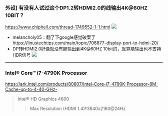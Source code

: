 ### 外设] 有没有人试过这个DP1.2转HDMI2.0的线输出4K@60HZ 10BIT？
https://www.chiphell.com/thread-1749552-1-1.html
![](https://www.chiphell.com/uc_server/data/avatar/000/15/65/35_avatar_middle.jpg)
- melancholy05：翻了下google感觉破案了
https://linustechtips.com/main/topic/706877-display-port-to-hdmi-20/
- DP转HDMI2.0好像就没有能输出到4K@60HZ 10bit的，就算能输出也不支持HDR信号
![](https://www.chiphell.com/static/image/smiley/diy/j.gif)
---
### Intel® Core™ i7-4790K Processor
https://ark.intel.com/products/80807/Intel-Core-i7-4790K-Processor-8M-Cache-up-to-4-40-GHz-
>Intel® HD Graphics 4600
>>Max Resolution (HDMI 1.4)‡3840x2160@24Hz